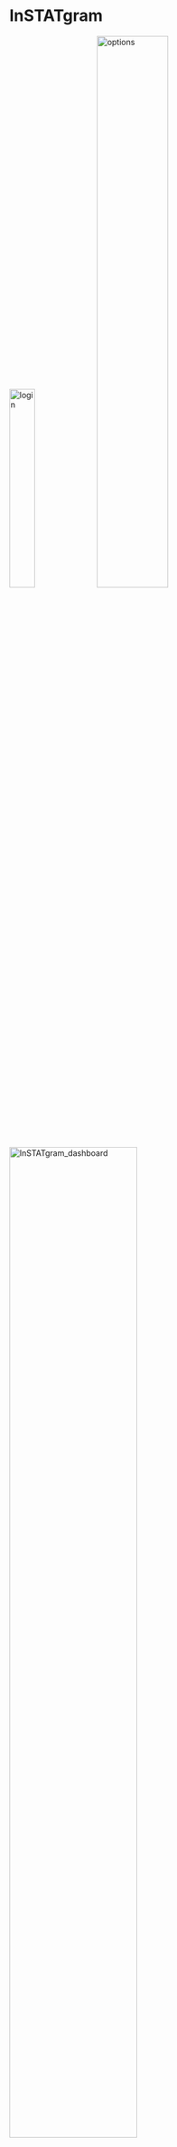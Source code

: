 # InSTATgram

<img src="https://github.com/bryanlzl/InSTATgram/assets/58539426/4b0f8f17-7920-413a-9688-bed10ffcba8e" alt="login" width="30%"> <img src="https://github.com/bryanlzl/InSTATgram/assets/58539426/f96fbe19-b8e2-4cf7-b2a0-db324ac95206" alt="options" width="50%">


<img src="https://github.com/bryanlzl/InSTATgram/assets/58539426/14207f2d-e83b-4a30-a067-14bf730185b7" alt="InSTATgram_dashboard" width="67%">


### Requirements:
1) Run in 1920 x 1080p resolution, Edge browser full screen
2) Enable 'see/view like & comment' count for Instagram profile on the phone app first:
(Settings > Privacy > Posts > Uncheck "Hide likes")
3) Logged in to Instagram account
4) Only 1 Edge instance and 1 tab should be opened (while bot is running)
5) Try not to move mouse into browser screen when bot is running
